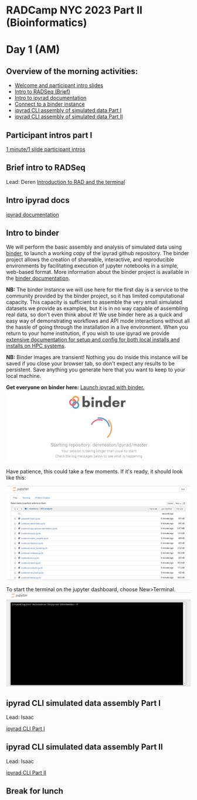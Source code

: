 # RADCamp NYC 2023 Part II (Bioinformatics)
# Day 1 (AM)

## Overview of the morning activities:
* [Welcome and participant intro slides](#participant-intros-part-I)
* [Intro to RADSeq (Brief)](#brief-intro-to-RADSeq)
* [Intro to ipyrad documentation](#intro-ipyrad-docs)
* [Connect to a binder instance](#intro-to-binder)
* [ipyrad CLI assembly of simulated data Part I](#ipyrad-cli-simulated-data-assembly-part-I)
* [ipyrad CLI assembly of simulated data Part II](#ipyrad-cli-simulated-data-assembly-part-II)

## Participant intros part I
[1 minute/1 slide participant intros](https://docs.google.com/presentation/d/1EtEWfwzOA7u4mEZMxnzgsXZO_6DvZStA2ON8GQkWb6w/edit?usp=sharing)

## Brief intro to RADSeq
Lead: Deren
[Introduction to RAD and the terminal](https://eaton-lab.org/slides/radcamp)

## Intro ipyrad docs
[ipyrad documentation](https://ipyrad.readthedocs.io/en/latest/)

## Intro to binder
We will perform the basic assembly and analysis of simulated data using
[binder](https://mybinder.org/), to launch a working copy of the ipyrad github
repository. The binder project allows the creation of shareable, interactive,
and reproducible environments by facilitating execution of jupyter notebooks
in a simple, web-based format. More information about the binder project is
available in the [binder documentation](https://mybinder.readthedocs.io/en/latest/introduction.html).

**NB:** The binder instance we will use here for the first day is a service
to the community provided by the binder project, so it has limited computational
capacity. This capacity is sufficient to assemble the very small simulated
datasets we provide as examples, but it is in no way capable of assembling
real data, so don't even think about it! We use binder here as a quick and
easy way of demonstrating workflows and API mode interactions without all the
hassle of going through the installation in a live environment. When you
return to your home institution, if you wish to use ipyrad we provide
[extensive documentation for setup and config for both local installs
and installs on HPC systems](https://ipyrad.readthedocs.io/en/latest/3-installation.html).

**NB:** Binder images are transient! Nothing you do inside this instance will
be saved if you close your browser tab, so don't expect any results to be
persistent. Save anything you generate here that you want to keep to your local
machine.

**Get everyone on binder here:** [Launch ipyrad with binder.](https://mybinder.org/v2/gh/dereneaton/ipyrad/master?filepath=newdocs%2FAPI-analysis)
![png](images/Binder.jpg)

Have patience, this could take a few moments.
If it's ready, it should look like this:

![png](images/Binder_ready.jpg)

To start the terminal on the jupyter dashboard, choose New>Terminal.
![png](images/Binder_Littleblackwindow.jpg)

## ipyrad CLI simulated data assembly Part I
Lead: Isaac

[ipyrad CLI Part I](Part_II_files/ipyrad_partI_CLI.html)

## ipyrad CLI simulated data assembly Part II
Lead: Isaac

[ipyrad CLI Part II](Part_II_files/ipyrad_partII_CLI.md)

## Break for lunch
